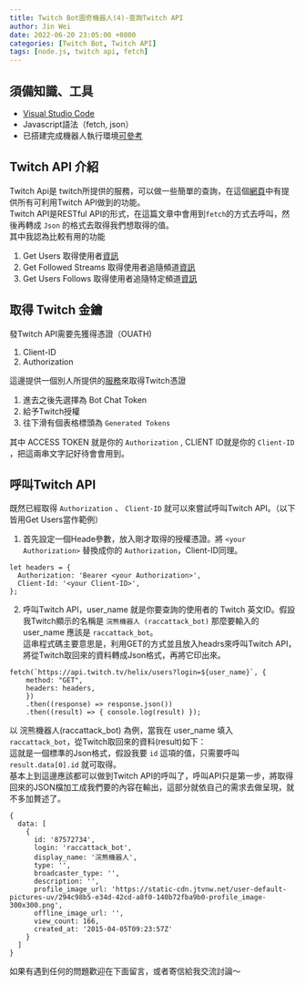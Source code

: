 ```yaml
---
title: Twitch Bot圖奇機器人(4)-查詢Twitch API
author: Jin Wei
date: 2022-06-20 23:05:00 +0800
categories: [Twitch Bot, Twitch API]
tags: [node.js, twitch api, fetch]
---
```


## 須備知識、工具

+ [Visual Studio Code](https://code.visualstudio.com/)
+ Javascript語法（fetch, json）
+ 已搭建完成機器人執行環境[可參考](https://jinwei0811.github.io/posts/TwitchBot/)

## Twitch API 介紹

Twitch Api是 twitch所提供的服務，可以做一些簡單的查詢，在這個[網頁](https://dev.twitch.tv/docs/api/reference)中有提供所有可利用Twitch API做到的功能。  
Twitch API是RESTful API的形式，在這篇文章中會用到`fetch`的方式去呼叫，然後再轉成 `Json` 的格式去取得我們想取得的值。  
其中我認為比較有用的功能

1. Get Users 取得使用者[資訊](https://dev.twitch.tv/docs/api/reference#get-users)
2. Get Followed Streams 取得使用者追隨頻道[資訊](https://dev.twitch.tv/docs/api/reference#get-followed-streams)
3. Get Users Follows 取得使用者追隨特定頻道[資訊](https://dev.twitch.tv/docs/api/reference#get-users-follows)

## 取得 Twitch 金鑰

發Twitch API需要先獲得憑證（OUATH)  

1. Client-ID
2. Authorization  

這邊提供一個別人所提供的[服務](https://twitchtokengenerator.com/)來取得Twitch憑證

1. 進去之後先選擇為 Bot Chat Token
2. 給予Twitch授權
3. 往下滑有個表格標頭為 `Generated Tokens`  

其中 ACCESS TOKEN 就是你的 `Authorization` , CLIENT ID就是你的 `Client-ID` ，把這兩串文字記好待會會用到。

## 呼叫Twitch API

既然已經取得 `Authorization` 、 `Client-ID` 就可以來嘗試呼叫Twitch API。（以下皆用Get Users當作範例）  

1. 首先設定一個Heade參數，放入剛才取得的授權憑證。將 `<your Authorization>` 替換成你的 `Authorization`，Client-ID同理。

```
let headers = {
  Authorization: 'Bearer <your Authorization>',
  Client-Id: '<your Client-ID>',
};
```

2. 呼叫Twitch API，user_name 就是你要查詢的使用者的 Twitch 英文ID。假設我Twitch顯示的名稱是 `浣熊機器人 (raccattack_bot)` 那麼要輸入的user_name 應該是 `raccattack_bot`。  
這串程式碼主要意思是，利用GET的方式並且放入headrs來呼叫Twitch API，將從Twitch取回來的資料轉成Json格式，再將它印出來。

```
fetch(`https://api.twitch.tv/helix/users?login=${user_name}`, {
    method: "GET",
    headers: headers,
    })
    .then((response) => response.json())
    .then((result) => { console.log(result) });
```

以 浣熊機器人(raccattack_bot) 為例，當我在 user_name 填入 `raccattack_bot`，從Twitch取回來的資料(result)如下：  
這就是一個標準的Json格式，假設我要 `id` 這項的值，只需要呼叫 `result.data[0].id` 就可取得。  
基本上到這邊應該都可以做到Twitch API的呼叫了，呼叫API只是第一步，將取得回來的JSON檔加工成我們要的內容在輸出，這部分就依自己的需求去做呈現，就不多加贅述了。

```
{
  data: [
    {
      id: '87572734',
      login: 'raccattack_bot',
      display_name: '浣熊機器人',
      type: '',
      broadcaster_type: '',
      description: '',
      profile_image_url: 'https://static-cdn.jtvnw.net/user-default-pictures-uv/294c98b5-e34d-42cd-a8f0-140b72fba9b0-profile_image-300x300.png',
      offline_image_url: '',
      view_count: 166,
      created_at: '2015-04-05T09:23:57Z'
    }
  ]
}
```
  
如果有遇到任何的問題歡迎在下面留言，或者寄信給我交流討論～